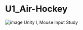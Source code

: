 # U1_Air-Hockey
![image](https://github.com/sowilu/U1_Air-Hockey/assets/28844061/6c8062ca-5e80-4ebd-bbd7-55a90a493e4b)
Unity I, Mouse Input Study
